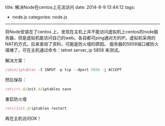 title: 解决Node在centos上无法访问
date: 2014-8-9 13:44:12
tags:
- node.js 
categories: node.js
---
将Node安装在了centos 上，发现在主机上并不能访问虚拟机上centos的node服务器，但是虚拟机能访问自己的web。各自都可ping通对方的IP。虚拟机采用的NAT的方式。后来查阅了资料，可能是防火墙的原因。
服务器的5858端口被防火墙堵了，可在主机通过命令：telnet server_ip 5858 来测试。

解决方案：

```javascript
/sbin/iptables -I INPUT -p tcp --dport 5858 -j ACCEPT
```

然后保存：
```javascript
/etc/rc.d/init.d/iptables save
```

重启防火墙

```javascript
/etc/init.d/iptables restart
```

再在主机访问OK！
